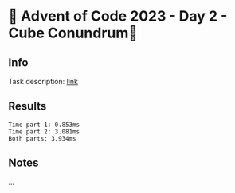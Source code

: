 # 🎄 Advent of Code 2023 - Day 2 - Cube Conundrum🎄

## Info

Task description: [link](https://adventofcode.com/2023/day/2)

## Results

```
Time part 1: 0.853ms
Time part 2: 3.081ms
Both parts: 3.934ms
```

## Notes

...
